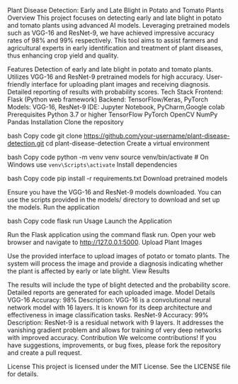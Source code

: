 Plant Disease Detection: Early and Late Blight in Potato and Tomato Plants
Overview
This project focuses on detecting early and late blight in potato and tomato plants using advanced AI models. Leveraging pretrained models such as VGG-16 and ResNet-9, we have achieved impressive accuracy rates of 98% and 99% respectively. This tool aims to assist farmers and agricultural experts in early identification and treatment of plant diseases, thus enhancing crop yield and quality.

Features
Detection of early and late blight in potato and tomato plants.
Utilizes VGG-16 and ResNet-9 pretrained models for high accuracy.
User-friendly interface for uploading plant images and receiving diagnosis.
Detailed reporting of results with probability scores.
Tech Stack
Frontend: Flask (Python web framework)
Backend: TensorFlow/Keras, PyTorch
Models: VGG-16, ResNet-9
IDE: Jupyter Notebook, PyCharm,Google colab
Prerequisites
Python 3.7 or higher
TensorFlow
PyTorch
OpenCV
NumPy
Pandas
Installation
Clone the repository

bash
Copy code
git clone https://github.com/your-username/plant-disease-detection.git
cd plant-disease-detection
Create a virtual environment

bash
Copy code
python -m venv venv
source venv/bin/activate  # On Windows use `venv\Scripts\activate`
Install dependencies

bash
Copy code
pip install -r requirements.txt
Download pretrained models

Ensure you have the VGG-16 and ResNet-9 models downloaded. You can use the scripts provided in the models/ directory to download and set up the models.
Run the application

bash
Copy code
flask run
Usage
Launch the Application

Run the Flask application using the command flask run.
Open your web browser and navigate to http://127.0.0.1:5000.
Upload Plant Images

Use the provided interface to upload images of potato or tomato plants.
The system will process the image and provide a diagnosis indicating whether the plant is affected by early or late blight.
View Results

The results will include the type of blight detected and the probability score.
Detailed reports are generated for each uploaded image.
Model Details
VGG-16
Accuracy: 98%
Description: VGG-16 is a convolutional neural network model with 16 layers. It is known for its deep architecture and effectiveness in image classification tasks.
ResNet-9
Accuracy: 99%
Description: ResNet-9 is a residual network with 9 layers. It addresses the vanishing gradient problem and allows for training of very deep networks with improved accuracy.
Contribution
We welcome contributions! If you have suggestions, improvements, or bug fixes, please fork the repository and create a pull request.

License
This project is licensed under the MIT License. See the LICENSE file for details.
